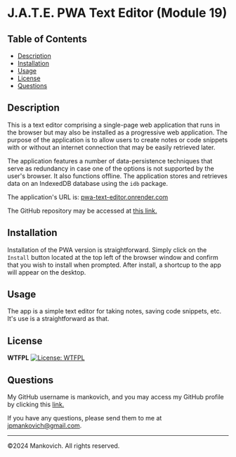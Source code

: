 # J.A.T.E. PWA Text Editor (Module 19)

## Table of Contents
 - [Description](#Description)
 - [Installation](#Installation)
 - [Usage](#Usage)
 - [License](#License)
 - [Questions](#Questions)

## Description 

This is a text editor comprising a single-page web application that runs in the browser but may also be installed as a progressive web application. The purpose of the application is to allow users to create notes or code snippets with or without an internet connection that may be easily retrieved later.

The application features a number of data-persistence techniques that serve as redundancy in case one of the options is not supported by the user's browser. It also functions offline. The application stores and retrieves data on an IndexedDB database using the `idb` package. 

The application's URL is: [pwa-text-editor.onrender.com](pwa-text-editor-mod-19.onrender.com) 

The GitHub repository may be accessed at [this link.](https://github.com/mankovich/PWA-text-editor)

## Installation 

Installation of the PWA version is straightforward. Simply click on the `Install` button located at the top left of the browser window and confirm that you wish to install when prompted. After install, a shortcup to the app will appear on the desktop. 

## Usage 

The app is a simple text editor for taking notes, saving code snippets, etc. It's use is a straightforward as that. 

## License

 **WTFPL** [![License: WTFPL](https://img.shields.io/badge/License-WTFPL-brightgreen.svg)](http://www.wtfpl.net/about/)

## Questions
My GitHub username is mankovich, and you may access my GitHub profile by clicking this [link.](https://www.github.com/mankovich)

If you have any questions, please send them to me at jpmankovich@gmail.com.

---

&copy;2024 Mankovich. All rights reserved. 